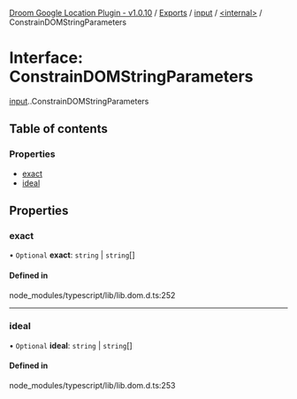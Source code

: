 [Droom Google Location Plugin - v1.0.10](../README.md) / [Exports](../modules.md) / [input](../modules/input.md) / [<internal\>](../modules/input._internal_.md) / ConstrainDOMStringParameters

# Interface: ConstrainDOMStringParameters

[input](../modules/input.md).[<internal>](../modules/input._internal_.md).ConstrainDOMStringParameters

## Table of contents

### Properties

- [exact](input._internal_.ConstrainDOMStringParameters.md#exact)
- [ideal](input._internal_.ConstrainDOMStringParameters.md#ideal)

## Properties

### exact

• `Optional` **exact**: `string` \| `string`[]

#### Defined in

node_modules/typescript/lib/lib.dom.d.ts:252

___

### ideal

• `Optional` **ideal**: `string` \| `string`[]

#### Defined in

node_modules/typescript/lib/lib.dom.d.ts:253
